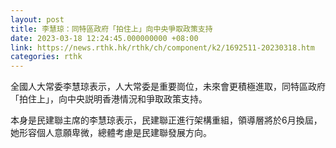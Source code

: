 ```yaml
---
layout: post
title: 李慧琼：同特區政府「拍住上」向中央爭取政策支持
date: 2023-03-18 12:24:45.000000000 +08:00
link: https://news.rthk.hk/rthk/ch/component/k2/1692511-20230318.htm
categories: rthk
---
```


全國人大常委李慧琼表示，人大常委是重要崗位，未來會更積極進取，同特區政府「拍住上」，向中央説明香港情況和爭取政策支持。

本身是民建聯主席的李慧琼表示，民建聯正進行架構重組，領導層將於6月換屆，她形容個人意願卑微，總體考慮是民建聯發展方向。
